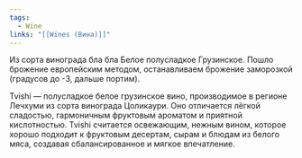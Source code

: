 ```yaml
---
tags:
  - Wine
links: "[[Wines (Вина)]]"
---
```



Из сорта винограда бла бла
Белое полусладкое Грузинское. 
Пошло брожение европейским методом, останавливаем брожение заморозкой (градусов до -3, дальше портим).


Tvishi — полусладкое белое грузинское вино, производимое в регионе Лечхуми из сорта винограда Цоликаури. Оно отличается лёгкой сладостью, гармоничным фруктовым ароматом и приятной кислотностью. Tvishi считается освежающим, нежным вином, которое хорошо подходит к фруктовым десертам, сырам и блюдам из белого мяса, создавая сбалансированное и мягкое впечатление.
